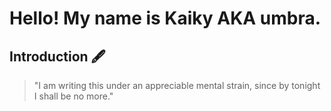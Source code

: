 # Hello! My name is Kaiky AKA umbra.
## Introduction 🖋️
<blockquote> "I am writing this under an appreciable mental strain, since by tonight I shall be no more." </blockquote>



<!--
**KekDisk/KekDisk** is a ✨ _special_ ✨ repository because its `README.md` (this file) appears on your GitHub profile.

Here are some ideas to get you started:

- 🔭 I’m currently working on ...
- 🌱 I’m currently learning ...
- 👯 I’m looking to collaborate on ...
- 🤔 I’m looking for help with ...
- 💬 Ask me about ...
- 📫 How to reach me: ...
- 😄 Pronouns: ...
- ⚡ Fun fact: ...
-->
